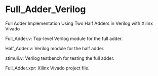 # Full_Adder_Verilog
 Full Adder Implementation Using Two Half Adders in Verilog with Xilinx Vivado

Full_Adder.v: Top-level Verilog module for the full adder.


Half_Adder.v: Verilog module for the half adder.


stimuli.v: Verilog testbench for testing the full adder.


Full_Adder.xpr: Xilinx Vivado project file.
